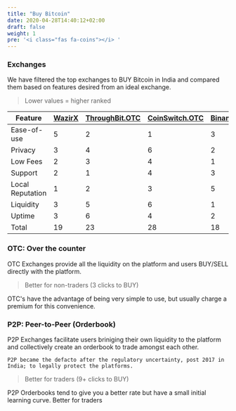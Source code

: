 ```yaml
---
title: "Buy Bitcoin"
date: 2020-04-28T14:40:12+02:00
draft: false
weight: 1
pre: '<i class="fas fa-coins"></i> '
---
```


### Exchanges

We have filtered the top exchanges to BUY Bitcoin in India and compared them based on features desired from an ideal exchange.

<div class="descriptor-support-table">

> Lower values = higher ranked

| Feature | [WazirX](https://wazirx.com/invite/qp48jjwc) | [ThroughBit.OTC](https://otc.throughbit.com)  | [CoinSwitch.OTC](https://coinswitch.com) | [Binance](https://www.binance.com/en-IN) | [LocalBitcoins](https://localbitcoins.com/instant-bitcoins/?action=buy&amount=&currency=INR&country_code=IN&online_provider=ALL_ONLINE&find-offers=Search) | [Unocoin.OTC](https://unocoin.com)
| -------- | --------------- | --------------- | ------------ | ------------ | ------------ | ------------ |
| Ease-of-use      | 5 | 2 | 1 | 3 | 6 | 4 |
| Privacy          | 3 | 4 | 6 | 2 | 1 | 5 |
| Low Fees         | 2 | 3 | 4 | 1 | 6 | 5 |
| Support          | 2 | 1 | 4 | 3 | 5 | 6 | 
| Local Reputation | 1 | 2 | 3 | 5 | 6 | 4 |
| Liquidity        | 3 | 5 | 6 | 1 | 2 | 4 |
| Uptime           | 3 | 6 | 4 | 2 | 1 | 5 |
| Total            |19 |23 |28 |18 |27 |33 |
</div>

### OTC: Over the counter

OTC Exchanges provide all the liquidity on the platform and users BUY/SELL directly with the platform.

> Better for non-traders (3 clicks to  BUY)

OTC's have the advantage of being very simple to use, but usually charge a premium for this convenience. 

### P2P: Peer-to-Peer (Orderbook)
P2P Exchanges facilitate users briniging their own liquidity to the platform and collectively create an orderbook to trade amongst each other. 

`P2P became the defacto after the regulatory uncertainty, post 2017 in India; to legally protect the platforms.`

> Better for traders (9+ clicks to  BUY)

P2P Orderbooks tend to give you a better rate but have a small initial learning curve. Better for traders
